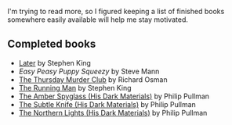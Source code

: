 <!--
  # This file is distributed under under the Creative Commons
  # Attribution 4.0 International License. To view a copy of this
  # license, please visit <http://creativecommons.org/licenses/by/4.0/>.

  title: 'Book List: 2021 Edition'
  twigTemplate: .templates/notes-base.html.twig
-->

I'm trying to read more, so I figured keeping a list of finished
books somewhere easily available will help me stay motivated.


## Completed books

  - [Later][1] by Stephen King
  - *Easy Peasy Puppy Squeezy* by Steve Mann
  - [The Thursday Murder Club][2] by Richard Osman
  - [The Running Man][3] by Stephen King
  - [The Amber Spyglass (His Dark Materials)][4] by Philip Pullman
  - [The Subtle Knife (His Dark Materials)][5] by Philip Pullman
  - [The Northern Lights (His Dark Materials)][6] by Philip Pullman

[1]: <https://en.wikipedia.org/wiki/Later_(novel)>
[2]: <https://en.wikipedia.org/wiki/The_Thursday_Murder_Club>
[3]: <https://en.wikipedia.org/wiki/The_Running_Man_(novel)>
[4]: <https://en.wikipedia.org/wiki/The_Amber_Spyglass>
[5]: <https://en.wikipedia.org/wiki/The_Subtle_Knife>
[6]: <https://en.wikipedia.org/wiki/Northern_Lights_(novel)>
